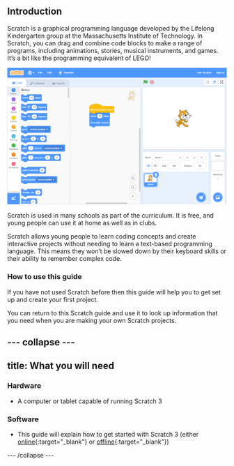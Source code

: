 ## Introduction
Scratch is a graphical programming language developed by the Lifelong Kindergarten group at the Massachusetts Institute of Technology. In Scratch, you can drag and combine code blocks to make a range of programs, including animations, stories, musical instruments, and games. It’s a bit like the programming equivalent of LEGO!

![Screenshot of Scratch](images/showcase_static.png)

Scratch is used in many schools as part of the curriculum. It is free, and young people can use it at home as well as in clubs.

Scratch allows young people to learn coding concepts and create interactive projects without needing to learn a text-based programming language. This means they won’t be slowed down by their keyboard skills or their ability to remember complex code.


### How to use this guide
If you have not used Scratch before then this guide will help you to get set up and create your first project.

You can return to this Scratch guide and use it to look up information that you need when you are making your own Scratch projects. 

--- collapse ---
---
title: What you will need
---
### Hardware

+ A computer or tablet capable of running Scratch 3

### Software

+ This guide will explain how to get started with Scratch 3 (either [online](https://scratch.mit.edu/){:target="_blank"} or [offline](https://scratch.mit.edu/download){:target="_blank"})


--- /collapse ---
